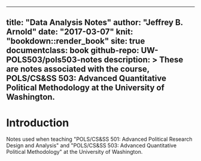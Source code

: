 
---
title: "Data Analysis Notes"
author: "Jeffrey B. Arnold"
date: "2017-03-07"
knit: "bookdown::render_book"
site: true
documentclass: book
github-repo: UW-POLS503/pols503-notes
description: >
  These are notes associated with the course, POLS/CS&SS 503: Advanced Quantitative Political Methodology at the University of Washington.
---

# Introduction

Notes used when teaching "POLS/CS&SS 501: Advanced Political Research Design and Analysis" and "POLS/CS&SS 503: Advanced Quantitative Political Methodology" at the University of Washington.

<!-- Dummy math to ensure that math equations always occur -->
$$
$$
